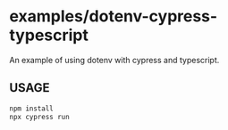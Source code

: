 # examples/dotenv-cypress-typescript

An example of using dotenv with cypress and typescript.

## USAGE

```bash
npm install
npx cypress run
```

